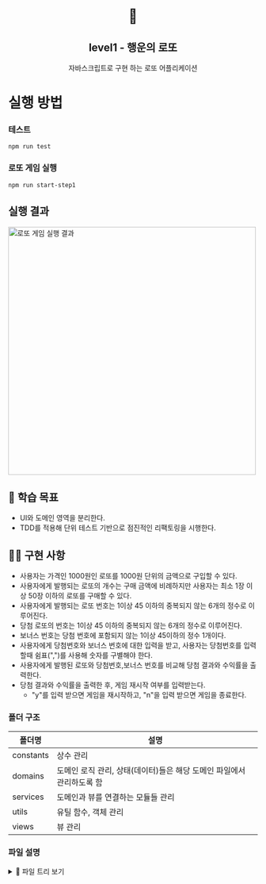 <h1 align="middle">🎱</h1>
<h2 align="middle">level1 - 행운의 로또</h2>
<p align="middle">자바스크립트로 구현 하는 로또 어플리케이션</p>

# 실행 방법

### 테스트

```dash
npm run test
```

### 로또 게임 실행

```dash
npm run start-step1
```

## 실행 결과

<img src="./lotto-game.png" alt="로또 게임 실행 결과" width="500px">

## 🏫 학습 목표

- UI와 도메인 영역을 분리한다.
- TDD를 적용해 단위 테스트 기반으로 점진적인 리팩토링을 시행한다.

## 🏃‍♀️ 구현 사항

- 사용자는 가격인 1000원인 로또를 1000원 단위의 금액으로 구입할 수 있다.
- 사용자에게 발행되는 로또의 개수는 구매 금액에 비례하지만 사용자는 최소 1장 이상 50장 이하의 로또를 구매할 수 있다.
- 사용자에게 발행되는 로또 번호는 1이상 45 이하의 중복되지 않는 6개의 정수로 이루어진다.
- 당첨 로또의 번호는 1이상 45 이하의 중복되지 않는 6개의 정수로 이루어진다.
- 보너스 번호는 당첨 번호에 포함되지 않는 1이상 45이하의 정수 1개이다.
- 사용자에게 당첨번호와 보너스 번호에 대한 입력을 받고, 사용자는 당첨번호를 입력할때 쉼표(",")를 사용해 숫자를 구별해야 한다.
- 사용자에게 발행된 로또와 당첨번호,보너스 번호를 비교해 당첨 결과와 수익률을 출력한다.
- 당첨 결과와 수익률을 출력한 후, 게임 재시작 여부를 입력받는다.
  - "y"를 입력 받으면 게임을 재시작하고, "n"을 입력 받으면 게임을 종료한다.

### 폴더 구조

| 폴더명    | 설명                                                                  |
| --------- | --------------------------------------------------------------------- |
| constants | 상수 관리                                                             |
| domains   | 도메인 로직 관리, 상태(데이터)들은 해당 도메인 파일에서 관리하도록 함 |
| services  | 도메인과 뷰를 연결하는 모듈들 관리                                    |
| utils     | 유틸 함수, 객체 관리                                                  |
| views     | 뷰 관리                                                               |

### 파일 설명

<details>
<summary>📜 파일 트리 보기</summary>
<div markdown="1">

```
src
├── GameApp.js
├── constants
│   ├── delimiters.js
│   ├── index.js
│   ├── messages.js
│   └── rules.js
├── domains
│   ├── LottoGame.js :
│   ├── LottoMachine.js
│   ├── Statistics.js
│   ├── Validator.js
│   ├── WinningLotto.js
│   └── index.js
├── services
│   ├── GameController.js
│   ├── InputController.js
│   └── index.js
├── step1-index.js
├── step2-index.js
├── utils
│   ├── Console.js
│   ├── RandomNumber.js
│   ├── index.js
│   └── validatorsUtils.js
└── views
    ├── InputView.js
    └── OutputView.js
```

</div>
</details>
